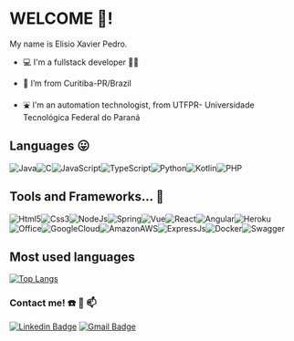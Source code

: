 # WELCOME 👋! 

My name is Elisio Xavier Pedro. 

- :computer: I'm a fullstack developer 🧑‍🎤

- :house_with_garden: I’m from Curitiba-PR/Brazil    

- :fountain: I'm an automation technologist, from UTFPR- Universidade Tecnológica Federal do Paraná

## Languages :stuck_out_tongue:

![Java](https://img.shields.io/badge/Java-ED8B00?style=for-the-badge&logo=java&logoColor=white)![C](https://img.shields.io/badge/C-00599C?style=for-the-badge&logo=c&logoColor=white)![JavaScript](https://img.shields.io/badge/JavaScript-323330?style=for-the-badge&logo=javascript&logoColor=F7DF1E)![TypeScript](https://img.shields.io/badge/TypeScript-007ACC?style=for-the-badge&logo=typescript&logoColor=white)![Python](https://img.shields.io/badge/Python-14354C?style=for-the-badge&logo=python&logoColor=white)![Kotlin](https://img.shields.io/badge/Kotlin-0095D5?&style=for-the-badge&logo=kotlin&logoColor=white)![PHP](https://img.shields.io/badge/PHP-777BB4?style=for-the-badge&logo=php&logoColor=white) 

## Tools and Frameworks... 💼 

![Html5](https://img.shields.io/badge/HTML5-E34F26?style=for-the-badge&logo=html5&logoColor=white)![Css3](https://img.shields.io/badge/CSS3-1572B6?style=for-the-badge&logo=css3&logoColor=white)![NodeJs](https://img.shields.io/badge/Node.js-43853D?style=for-the-badge&logo=node.js&logoColor=white)![Spring](https://img.shields.io/badge/Spring-6DB33F?style=for-the-badge&logo=spring&logoColor=white)![Vue](https://img.shields.io/badge/Vue.js-35495E?style=for-the-badge&logo=vue.js&logoColor=4FC08D)![React](https://img.shields.io/badge/React-20232A?style=for-the-badge&logo=react&logoColor=61DAFB)![Angular](https://img.shields.io/badge/Angular-DD0031?style=for-the-badge&logo=angular&logoColor=white)![Heroku](https://img.shields.io/badge/Heroku-430098?style=for-the-badge&logo=heroku&logoColor=white)![Office](https://img.shields.io/badge/Microsoft_Office-D83B01?style=for-the-badge&logo=microsoft-office&logoColor=white)![GoogleCloud](https://img.shields.io/badge/Google_Cloud-4285F4?style=for-the-badge&logo=google-cloud&logoColor=white)![AmazonAWS](https://img.shields.io/badge/Amazon_AWS-232F3E?style=for-the-badge&logo=amazon-aws&logoColor=white)![ExpressJs](https://img.shields.io/badge/Express.js-404D59?style=for-the-badge)![Docker](https://img.shields.io/badge/docker-%230db7ed.svg?style=for-the-badge&logo=docker&logoColor=white)![Swagger](https://img.shields.io/badge/-Swagger-%23Clojure?style=for-the-badge&logo=swagger&logoColor=white)  

## Most used languages

[![Top Langs](https://github-readme-stats.vercel.app/api/top-langs/?username=EXPedro&langs_count=7&theme=tokyonight&hide_title=true&layout=compact)](https://github.com/anuraghazra/github-readme-stats)

### Contact me! :phone: :mega: :mailbox:

[![Linkedin Badge](https://img.shields.io/badge/-LinkedIn-blue?style=flat-square&logo=Linkedin&logoColor=white&link=https://www.linkedin.com/in/elisio-xavier-pedro//)](https://www.linkedin.com/in/elisio-xavier-pedro/)  [![Gmail Badge](https://img.shields.io/badge/-Gmail-red?style=flat-square&logo=Gmail&logoColor=white)](mailto:pedroelisio555@gmail.com) 





